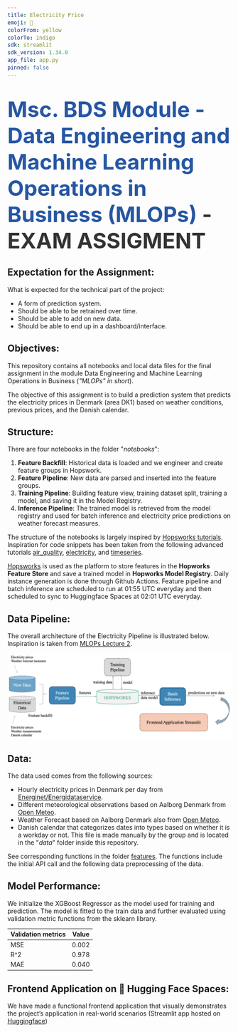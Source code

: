 ```yaml
---
title: Electricity Price
emoji: 🦀
colorFrom: yellow
colorTo: indigo
sdk: streamlit
sdk_version: 1.34.0
app_file: app.py
pinned: false
---
```


# <span style="font-width:bold; font-size: 3rem; color:#2656a3;">**Msc. BDS Module - Data Engineering and Machine Learning Operations in Business (MLOPs)** </span> <span style="font-width:bold; font-size: 3rem; color:#333;">- EXAM ASSIGMENT</span>

## Expectation for the Assignment:
What is expected for the technical part of the project:

-	A form of prediction system. 
-	Should be able to be retrained over time.
-	Should be able to add on new data.
-	Should be able to end up in a dashboard/interface.

## Objectives:
This repository contains all notebooks and local data files for the final assignment in the module Data Engineering and Machine Learning Operations in Business (*"MLOPs" in short*).

The objective of this assignment is to build a prediction system that predicts the electricity prices in Denmark (area DK1) based on weather conditions, previous prices, and the Danish calendar.

## Structure:
There are four notebooks in the folder "*notebooks*":

1. **Feature Backfill**: Historical data is loaded and we engineer and create feature groups in Hopswork.
2. **Feature Pipeline**: New data are parsed and inserted into the feature groups.
3. **Training Pipeline**: Building feature view,  training dataset split, training a model, and saving it in the Model Registry.
4. **Inference Pipeline**: The trained model is retrieved from the model registry and used for batch inference and electricity price predictions on weather forecast measures.

The structure of the notebooks is largely inspired by [Hopsworks tutorials](https://github.com/logicalclocks/hopsworks-tutorials).
Inspiration for code snippets has been taken from the following advanced tutorials [air_quality](https://github.com/logicalclocks/hopsworks-tutorials/tree/master/advanced_tutorials/air_quality), [electricity](https://github.com/logicalclocks/hopsworks-tutorials/tree/master/advanced_tutorials/electricity), and [timeseries](https://github.com/logicalclocks/hopsworks-tutorials/tree/master/advanced_tutorials/timeseries).

[Hopsworks](https://www.hopsworks.ai) is used as the platform to store features in the **Hopworks Feature Store** and save a trained model in **Hopworks Model Registry**. Daily instance generation is done through Github Actions. Feature pipeline and batch inference are scheduled to run at 01:55 UTC everyday and then scheduled to sync to Huggingface Spaces at 02:01 UTC everyday.

## Data Pipeline:
The overall architecture of the Electricity Pipeline is illustrated below. Inspiration is taken from [MLOPs Lecture 2](https://github.com/saoter/SDS24_MLOps_L1/blob/main//MLOps_Lecture_2_slides.pdf).

![electricity_pipeline.png](images/electricity_pipeline.png)

## Data:
The data used comes from the following sources:

- Hourly electricity prices in Denmark per day from [Energinet/Energidataservice](https://www.energidataservice.dk).
- Different meteorological observations based on Aalborg Denmark from [Open Meteo](https://www.open-meteo.com).
- Weather Forecast based on Aalborg Denmark also from [Open Meteo](https://www.open-meteo.com).
- Danish calendar that categorizes dates into types based on whether it is a workday or not. This file is made manually by the group and is located in the "*data*" folder inside this repository.

See corresponding functions in the folder [features](https://github.com/Camillahannesbo/MLOPs-Assignment-/tree/main/features). The functions include the initial API call and the following data preprocessing of the data.

## Model Performance:
We initialize the XGBoost Regressor as the model used for training and prediction. The model is fitted to the train data and further evaluated using validation metric functions from the sklearn library. 

| Validation metrics   | Value    |
|----------------------|----------|
| MSE                  | 0.002    |
| R^2                  | 0.978    |
| MAE                  | 0.040    |

## Frontend Application on 🤗 Hugging Face Spaces:
We have made a functional frontend application that visually demonstrates the project’s application in real-world scenarios (Streamlit app hosted on [Huggingface](https://huggingface.co/spaces/Camillahannesbo/Electricity_price))
